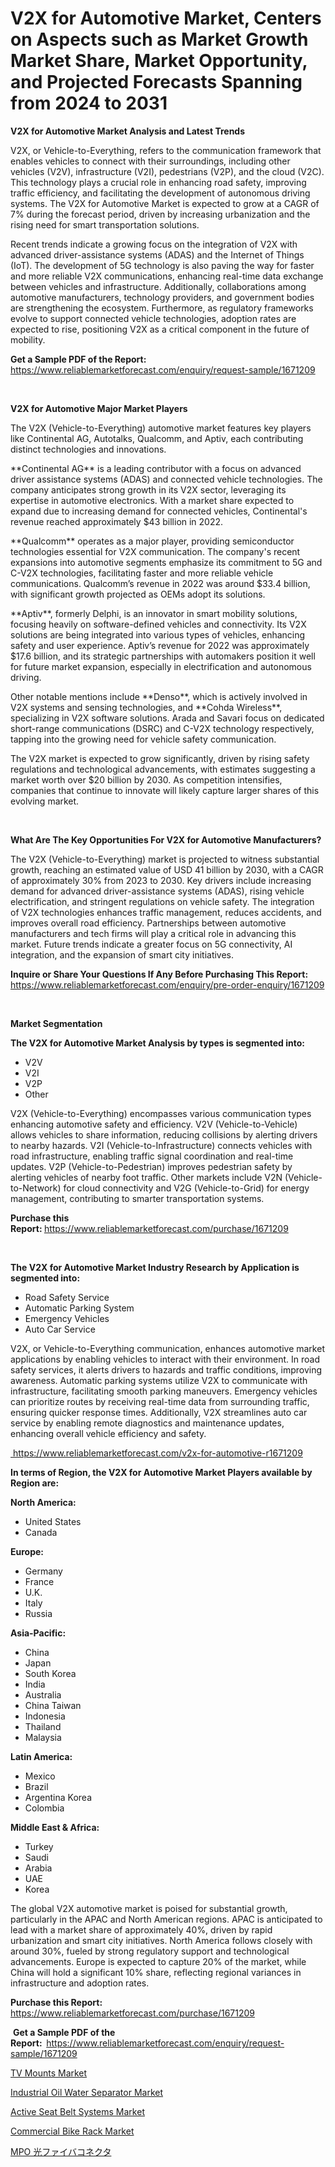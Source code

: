 <p><h1>V2X for Automotive Market, Centers on Aspects such as Market Growth Market Share, Market Opportunity, and Projected Forecasts Spanning from 2024 to 2031</h1></p><p><strong>V2X for Automotive Market Analysis and Latest Trends</strong></p>
<p><p>V2X, or Vehicle-to-Everything, refers to the communication framework that enables vehicles to connect with their surroundings, including other vehicles (V2V), infrastructure (V2I), pedestrians (V2P), and the cloud (V2C). This technology plays a crucial role in enhancing road safety, improving traffic efficiency, and facilitating the development of autonomous driving systems. The V2X for Automotive Market is expected to grow at a CAGR of 7% during the forecast period, driven by increasing urbanization and the rising need for smart transportation solutions.</p><p>Recent trends indicate a growing focus on the integration of V2X with advanced driver-assistance systems (ADAS) and the Internet of Things (IoT). The development of 5G technology is also paving the way for faster and more reliable V2X communications, enhancing real-time data exchange between vehicles and infrastructure. Additionally, collaborations among automotive manufacturers, technology providers, and government bodies are strengthening the ecosystem. Furthermore, as regulatory frameworks evolve to support connected vehicle technologies, adoption rates are expected to rise, positioning V2X as a critical component in the future of mobility.</p></p>
<p><strong>Get a Sample PDF of the Report:&nbsp;</strong> <a href="https://www.reliablemarketforecast.com/enquiry/request-sample/1671209?utm_campaign=1102&utm_medium=2&utm_source=Github&utm_content=ia&utm_term=10102024&utm_id=v2x-for-automotive">https://www.reliablemarketforecast.com/enquiry/request-sample/1671209</a></p>
<p>&nbsp;</p>
<p><strong>V2X for Automotive Major Market Players</strong></p>
<p><p>The V2X (Vehicle-to-Everything) automotive market features key players like Continental AG, Autotalks, Qualcomm, and Aptiv, each contributing distinct technologies and innovations. </p><p>**Continental AG** is a leading contributor with a focus on advanced driver assistance systems (ADAS) and connected vehicle technologies. The company anticipates strong growth in its V2X sector, leveraging its expertise in automotive electronics. With a market share expected to expand due to increasing demand for connected vehicles, Continental's revenue reached approximately $43 billion in 2022.</p><p>**Qualcomm** operates as a major player, providing semiconductor technologies essential for V2X communication. The company's recent expansions into automotive segments emphasize its commitment to 5G and C-V2X technologies, facilitating faster and more reliable vehicle communications. Qualcomm’s revenue in 2022 was around $33.4 billion, with significant growth projected as OEMs adopt its solutions.</p><p>**Aptiv**, formerly Delphi, is an innovator in smart mobility solutions, focusing heavily on software-defined vehicles and connectivity. Its V2X solutions are being integrated into various types of vehicles, enhancing safety and user experience. Aptiv’s revenue for 2022 was approximately $17.6 billion, and its strategic partnerships with automakers position it well for future market expansion, especially in electrification and autonomous driving.</p><p>Other notable mentions include **Denso**, which is actively involved in V2X systems and sensing technologies, and **Cohda Wireless**, specializing in V2X software solutions. Arada and Savari focus on dedicated short-range communications (DSRC) and C-V2X technology respectively, tapping into the growing need for vehicle safety communication.</p><p>The V2X market is expected to grow significantly, driven by rising safety regulations and technological advancements, with estimates suggesting a market worth over $20 billion by 2030. As competition intensifies, companies that continue to innovate will likely capture larger shares of this evolving market.</p></p>
<p>&nbsp;</p>
<p><strong>What Are The Key Opportunities For V2X for Automotive Manufacturers?</strong></p>
<p><p>The V2X (Vehicle-to-Everything) market is projected to witness substantial growth, reaching an estimated value of USD 41 billion by 2030, with a CAGR of approximately 30% from 2023 to 2030. Key drivers include increasing demand for advanced driver-assistance systems (ADAS), rising vehicle electrification, and stringent regulations on vehicle safety. The integration of V2X technologies enhances traffic management, reduces accidents, and improves overall road efficiency. Partnerships between automotive manufacturers and tech firms will play a critical role in advancing this market. Future trends indicate a greater focus on 5G connectivity, AI integration, and the expansion of smart city initiatives.</p></p>
<p><strong>Inquire or Share Your Questions If Any Before Purchasing This Report:</strong> <a href="https://www.reliablemarketforecast.com/enquiry/pre-order-enquiry/1671209?utm_campaign=1102&utm_medium=2&utm_source=Github&utm_content=ia&utm_term=10102024&utm_id=v2x-for-automotive">https://www.reliablemarketforecast.com/enquiry/pre-order-enquiry/1671209</a></p>
<p>&nbsp;</p>
<p><strong>Market Segmentation</strong></p>
<p><strong>The V2X for Automotive Market Analysis by types is segmented into:</strong></p>
<p><ul><li>V2V</li><li>V2I</li><li>V2P</li><li>Other</li></ul></p>
<p><p>V2X (Vehicle-to-Everything) encompasses various communication types enhancing automotive safety and efficiency. V2V (Vehicle-to-Vehicle) allows vehicles to share information, reducing collisions by alerting drivers to nearby hazards. V2I (Vehicle-to-Infrastructure) connects vehicles with road infrastructure, enabling traffic signal coordination and real-time updates. V2P (Vehicle-to-Pedestrian) improves pedestrian safety by alerting vehicles of nearby foot traffic. Other markets include V2N (Vehicle-to-Network) for cloud connectivity and V2G (Vehicle-to-Grid) for energy management, contributing to smarter transportation systems.</p></p>
<p><strong>Purchase this Report:&nbsp;</strong><a href="https://www.reliablemarketforecast.com/purchase/1671209?utm_campaign=1102&utm_medium=2&utm_source=Github&utm_content=ia&utm_term=10102024&utm_id=v2x-for-automotive">https://www.reliablemarketforecast.com/purchase/1671209</a></p>
<p>&nbsp;</p>
<p><strong>The V2X for Automotive Market Industry Research by Application is segmented into:</strong></p>
<p><ul><li>Road Safety Service</li><li>Automatic Parking System</li><li>Emergency Vehicles</li><li>Auto Car Service</li></ul></p>
<p><p>V2X, or Vehicle-to-Everything communication, enhances automotive market applications by enabling vehicles to interact with their environment. In road safety services, it alerts drivers to hazards and traffic conditions, improving awareness. Automatic parking systems utilize V2X to communicate with infrastructure, facilitating smooth parking maneuvers. Emergency vehicles can prioritize routes by receiving real-time data from surrounding traffic, ensuring quicker response times. Additionally, V2X streamlines auto car service by enabling remote diagnostics and maintenance updates, enhancing overall vehicle efficiency and safety.</p></p>
<p><a href="https://www.reliablemarketforecast.com/v2x-for-automotive-r1671209?utm_campaign=1102&utm_medium=2&utm_source=Github&utm_content=ia&utm_term=10102024&utm_id=v2x-for-automotive">&nbsp;https://www.reliablemarketforecast.com/v2x-for-automotive-r1671209</a></p>
<p><strong>In terms of Region, the V2X for Automotive Market Players available by Region are:</strong></p>
<p>
    <p> <strong> North America: </strong>
        <ul>
            <li>United States</li>
            <li>Canada</li>
        </ul>
        </p> 
    <p> <strong> Europe: </strong>
        <ul>
            <li>Germany</li>
            <li>France</li>
            <li>U.K.</li>
            <li>Italy</li>
            <li>Russia</li>
        </ul>
        </p> 
    <p> <strong> Asia-Pacific: </strong>
        <ul>
            <li>China</li>
            <li>Japan</li>
            <li>South Korea</li>
            <li>India</li>
            <li>Australia</li>
            <li>China Taiwan</li>
            <li>Indonesia</li>
            <li>Thailand</li>
            <li>Malaysia</li>
        </ul>
        </p> 
    <p> <strong> Latin America: </strong>
        <ul>
            <li>Mexico</li>
            <li>Brazil</li>
            <li>Argentina Korea</li>
            <li>Colombia</li>
        </ul>
        </p> 
    <p> <strong> Middle East & Africa: </strong>
        <ul>
            <li>Turkey</li>
            <li>Saudi</li>
            <li>Arabia</li>
            <li>UAE</li>
            <li>Korea</li>
        </ul>
    </p>
    </p>
<p><p>The global V2X automotive market is poised for substantial growth, particularly in the APAC and North American regions. APAC is anticipated to lead with a market share of approximately 40%, driven by rapid urbanization and smart city initiatives. North America follows closely with around 30%, fueled by strong regulatory support and technological advancements. Europe is expected to capture 20% of the market, while China will hold a significant 10% share, reflecting regional variances in infrastructure and adoption rates.</p></p>
<p><strong>Purchase this Report: </strong><a href="https://www.reliablemarketforecast.com/purchase/1671209?utm_campaign=1102&utm_medium=2&utm_source=Github&utm_content=ia&utm_term=10102024&utm_id=v2x-for-automotive">https://www.reliablemarketforecast.com/purchase/1671209</a></p>
<p>&nbsp;<strong>Get a Sample PDF of the Report:&nbsp;&nbsp;</strong><a href="https://www.reliablemarketforecast.com/enquiry/request-sample/1671209?utm_campaign=1102&utm_medium=2&utm_source=Github&utm_content=ia&utm_term=10102024&utm_id=v2x-for-automotive">https://www.reliablemarketforecast.com/enquiry/request-sample/1671209</a></p>
<p><strong></strong></p>
<p><p><a href="https://www.linkedin.com/pulse/tv-mounts-revenue-growth-report-2024-2031-trendzest-nh0ce?utm_campaign=1102&utm_medium=2&utm_source=Github&utm_content=ia&utm_term=10102024&utm_id=v2x-for-automotive">TV Mounts Market</a></p><p><a href="https://www.linkedin.com/pulse/global-industrial-oil-water-separator-market-focus-application-qipde?utm_campaign=1102&utm_medium=2&utm_source=Github&utm_content=ia&utm_term=10102024&utm_id=v2x-for-automotive">Industrial Oil Water Separator Market</a></p><p><a href="https://github.com/vimar16th/Market-Research-Report-List-6/blob/main/active-seat-belt-systems-market.md?utm_campaign=1102&utm_medium=2&utm_source=Github&utm_content=ia&utm_term=10102024&utm_id=v2x-for-automotive">Active Seat Belt Systems Market</a></p><p><a href="https://www.linkedin.com/pulse/commercial-bike-rack-market-ecosystem-competitive-landscape-oinoe?utm_campaign=1102&utm_medium=2&utm_source=Github&utm_content=ia&utm_term=10102024&utm_id=v2x-for-automotive">Commercial Bike Rack Market</a></p><p><a href="https://github.com/mohamedbakry57/Market-Research-Report-List-6/blob/main/590399717346.md?utm_campaign=1102&utm_medium=2&utm_source=Github&utm_content=ia&utm_term=10102024&utm_id=v2x-for-automotive">MPO 光ファイバコネクタ</a></p></p>